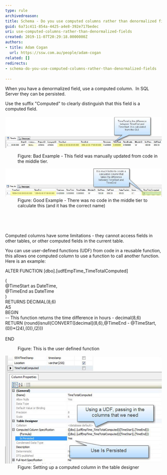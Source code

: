 ```yaml
---
type: rule
archivedreason: 
title: Schema - Do you use computed columns rather than denormalized fields?
guid: 6a71c411-854a-4425-a4e8-392e717bedec
uri: use-computed-columns-rather-than-denormalized-fields
created: 2019-11-07T20:29:18.0000000Z
authors:
- title: Adam Cogan
  url: https://ssw.com.au/people/adam-cogan
related: []
redirects:
- schema-do-you-use-computed-columns-rather-than-denormalized-fields

---
```



<p>When you have a denormalized field, use a computed column.  In SQL Server ​they can be persisted.<br></p><p>Use the suffix "Computed" to clearly distinguish that this field is a computed field.<br><br><img src="NormalizedFields_Bad.jpg" alt="NormalizedFields_Bad.jpg style=" style="width:750px;" /><br></p><dl class="badImage"><dd>Figure: Bad Example - This field was manually​ updated from code in the middle tier.<br></dd></dl><dl class="goodImage"><dt>
      <img src="NormalizedFields_Good.jpg" alt="NormalizedFields_Good.jpg" style="width:750px;" />
   </dt><dd>Figure: Good Example​ - There was no code in the middle tier to calculate this (and it has the correct name)<br><br></dd></dl>
<br><excerpt class='endintro'></excerpt><br>
<p>Computed columns have some limitations - they cannot access fields in other tables, or other computed fields in the current table.<br></p><p>You can use user-defined functions (UDF) from code in a reusable function, this allows one computed column to use a function to call another function.  Here is an example:​<br></p><p>ALTER FUNCTION [dbo].[udfEmpTime_TimeTotalComputed]<br></p><p class="ssw15-rteElement-CodeArea"> (<br>@TimeStart as DateTime,<br>@TimeEnd as DateTime 
   <br>)<br>RETURNS DECIMAL(8,6)<br>AS<br>BEGIN<br>-- This function returns the time difference in hours - decimal(8,6)<br>​RETURN (round(isnull(CONVERT([decimal](8,6),@TimeEnd - @TimeStart,(0))*(24),(0)),(2)))<br><br> END​<br></p><dd class="ssw15-rteElement-FigureNormal">Figure: This is the user defined function<br></dd>
<dl class="image"><dt><img src="NormalizedFieldsDefine.jpg" alt="NormalizedFieldsDefine.jpg" /></dt><dd>Figure: Sett​ing up a computed column in the table designer​<br><br><br></dd></dl>


